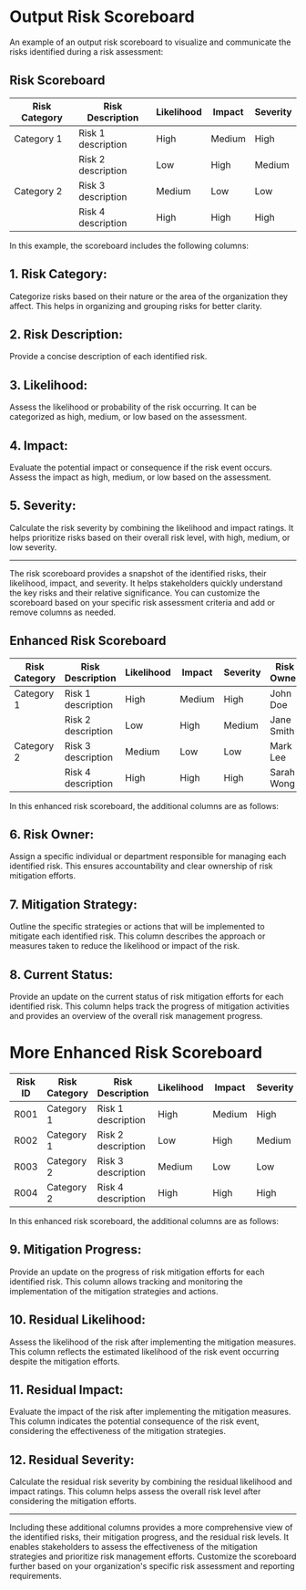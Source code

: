 # Output Risk Scoreboard

An example of an output risk scoreboard to visualize and communicate the risks identified during a risk assessment:

## Risk Scoreboard

| Risk Category | Risk Description        | Likelihood | Impact | Severity |
| ------------- | -----------------------| -----------| -------| ---------|
| Category 1    | Risk 1 description     | High       | Medium | High     |
|               | Risk 2 description     | Low        | High   | Medium   |
| Category 2    | Risk 3 description     | Medium     | Low    | Low      |
|               | Risk 4 description     | High       | High   | High     |

In this example, the scoreboard includes the following columns:

## 1. Risk Category: 
Categorize risks based on their nature or the area of the organization they affect. This helps in organizing and grouping risks for better clarity.

## 2. Risk Description: 
Provide a concise description of each identified risk.

## 3. Likelihood: 
Assess the likelihood or probability of the risk occurring. It can be categorized as high, medium, or low based on the assessment.

## 4. Impact: 
Evaluate the potential impact or consequence if the risk event occurs. Assess the impact as high, medium, or low based on the assessment.

## 5. Severity: 
Calculate the risk severity by combining the likelihood and impact ratings. It helps prioritize risks based on their overall risk level, with high, medium, or low severity.

<hr>

The risk scoreboard provides a snapshot of the identified risks, their likelihood, impact, and severity. It helps stakeholders quickly understand the key risks and their relative significance. You can customize the scoreboard based on your specific risk assessment criteria and add or remove columns as needed.

## Enhanced Risk Scoreboard

| Risk Category | Risk Description        | Likelihood | Impact | Severity | Risk Owner | Mitigation Strategy | Current Status |
| ------------- | -----------------------| -----------| -------| ---------| -----------| ------------------- | -------------- |
| Category 1    | Risk 1 description     | High       | Medium | High     | John Doe   | Implement controls  | In progress    |
|               | Risk 2 description     | Low        | High   | Medium   | Jane Smith | Develop contingency | Not started    |
| Category 2    | Risk 3 description     | Medium     | Low    | Low      | Mark Lee   | Enhance monitoring  | Completed      |
|               | Risk 4 description     | High       | High   | High     | Sarah Wong | Transfer risk       | In progress    |

In this enhanced risk scoreboard, the additional columns are as follows:

## 6. Risk Owner: 
Assign a specific individual or department responsible for managing each identified risk. This ensures accountability and clear ownership of risk mitigation efforts.

## 7. Mitigation Strategy: 
Outline the specific strategies or actions that will be implemented to mitigate each identified risk. This column describes the approach or measures taken to reduce the likelihood or impact of the risk.

## 8. Current Status: 
Provide an update on the current status of risk mitigation efforts for each identified risk. This column helps track the progress of mitigation activities and provides an overview of the overall risk management progress.

# More Enhanced Risk Scoreboard

| Risk ID | Risk Category | Risk Description        | Likelihood | Impact | Severity | Risk Owner | Mitigation Strategy | Mitigation Progress | Residual Likelihood | Residual Impact | Residual Severity |
| ------- | ------------- | -----------------------| -----------| -------| ---------| -----------| ------------------- | ------------------- | ----------------- | ---------------- | ----------------- |
| R001    | Category 1    | Risk 1 description     | High       | Medium | High     | John Doe   | Implement controls  | In progress         | Medium              | Low              | Medium            |
| R002    | Category 1    | Risk 2 description     | Low        | High   | Medium   | Jane Smith | Develop contingency | Not started         | Low                 | High             | High              |
| R003    | Category 2    | Risk 3 description     | Medium     | Low    | Low      | Mark Lee   | Enhance monitoring  | Completed           | Low                 | Low              | Low               |
| R004    | Category 2    | Risk 4 description     | High       | High   | High     | Sarah Wong | Transfer risk       | In progress         | Low                 | Medium           | Medium            |

In this enhanced risk scoreboard, the additional columns are as follows:

## 9. Mitigation Progress: 
Provide an update on the progress of risk mitigation efforts for each identified risk. This column allows tracking and monitoring the implementation of the mitigation strategies and actions.

## 10. Residual Likelihood: 
Assess the likelihood of the risk after implementing the mitigation measures. This column reflects the estimated likelihood of the risk event occurring despite the mitigation efforts.

## 11. Residual Impact: 
Evaluate the impact of the risk after implementing the mitigation measures. This column indicates the potential consequence of the risk event, considering the effectiveness of the mitigation strategies.

## 12. Residual Severity: 
Calculate the residual risk severity by combining the residual likelihood and impact ratings. This column helps assess the overall risk level after considering the mitigation efforts.

<hr>

Including these additional columns provides a more comprehensive view of the identified risks, their mitigation progress, and the residual risk levels. It enables stakeholders to assess the effectiveness of the mitigation strategies and prioritize risk management efforts. Customize the scoreboard further based on your organization's specific risk assessment and reporting requirements.
